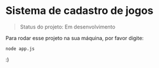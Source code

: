 <h1>Sistema de cadastro de jogos</h1> 

> Status do projeto: Em desenvolvimento 

Para rodar esse projeto na sua máquina, por favor digite:

```
node app.js 
```

:)